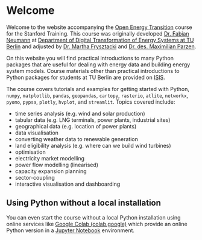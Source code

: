 # Welcome

Welcome to the website accompanying the [Open Energy Transition](https://openenergytransition.org/) course for the Stanford Training. This course was originally developed [Dr. Fabian Neumann](https://neumann.fyi) at [Department of Digital Transformation of Energy Systems at TU Berlin](https://www.tu.berlin/ensys) and adjusted by [Dr. Martha Frysztacki](https://www.linkedin.com/in/marthamaria93/) and [Dr. des. Maximilian Parzen](https://www.linkedin.com/in/maximilian-parzen-b047a1126/).

On this website you will find practical introductions to many Python packages that are useful for dealing with energy data and building energy system models. Course materials other than practical introductions to Python packages for students at TU Berlin are provided on [ISIS](https://isis.tu-berlin.de/course/view.php?id=35495).

The course covers tutorials and examples for getting started with Python, `numpy`, `matplotlib`, `pandas`, `geopandas`, `cartopy`, `rasterio`, `atlite`, `networkx`, `pyomo`, `pypsa`, `plotly`, `hvplot`, and `streamlit`. Topics covered include:

- time series analysis (e.g. wind and solar production)
- tabular data (e.g. LNG terminals, power plants, industrial sites)
- geographical data (e.g. location of power plants)
- data visualisation
- converting weather data to renewable generation
- land eligibility analysis (e.g. where can we build wind turbines)
- optimisation
- electricity market modelling
- power flow modelling (linearised)
- capacity expansion planning
- sector-coupling
- interactive visualisation and dashboarding

## Using Python without a local installation

You can even start the course without a local Python installation using online services like  [Google Colab (colab.google)](https://colab.google) which provide an online Python version
in a [Jupyter Notebook](jupyter.org/) environment.
